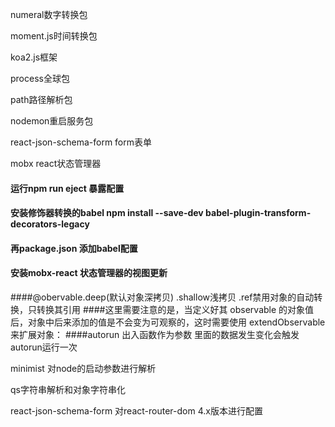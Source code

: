 numeral数字转换包

moment.js时间转换包

koa2.js框架

process全球包

path路径解析包

nodemon重启服务包

react-json-schema-form  form表单 

mobx react状态管理器
#### 运行npm run eject 暴露配置
#### 安装修饰器转换的babel  npm install --save-dev babel-plugin-transform-decorators-legacy
#### 再package.json 添加babel配置
#### 安装mobx-react 状态管理器的视图更新
####@obervable.deep(默认对象深拷贝) .shallow浅拷贝 .ref禁用对象的自动转换，只转换其引用
####这里需要注意的是，当定义好其 observable 的对象值后，对象中后来添加的值是不会变为可观察的，这时需要使用 extendObservable 来扩展对象：
####autorun 出入函数作为参数 里面的数据发生变化会触发autorun运行一次

minimist 对node的启动参数进行解析

qs字符串解析和对象字符串化

react-json-schema-form 对react-router-dom 4.x版本进行配置